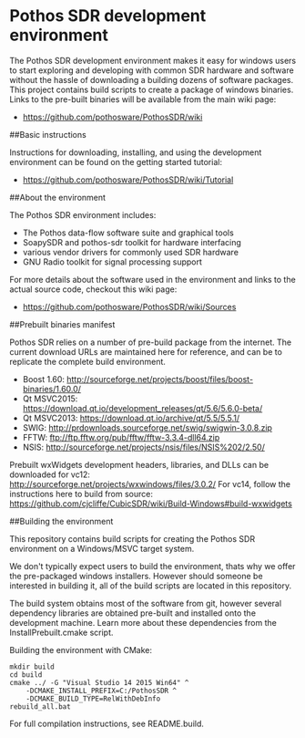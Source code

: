 # Pothos SDR development environment

The Pothos SDR development environment makes it easy for windows users
to start exploring and developing with common SDR hardware and software
without the hassle of downloading a building dozens of software packages.
This project contains build scripts to create a package of windows binaries.
Links to the pre-built binaries will be available from the main wiki page:

* https://github.com/pothosware/PothosSDR/wiki

##Basic instructions

Instructions for downloading, installing,
and using the development environment
can be found on the getting started tutorial:

* https://github.com/pothosware/PothosSDR/wiki/Tutorial

##About the environment

The Pothos SDR environment includes:

* The Pothos data-flow software suite and graphical tools
* SoapySDR and pothos-sdr toolkit for hardware interfacing
* various vendor drivers for commonly used SDR hardware
* GNU Radio toolkit for signal processing support

For more details about the software used in the environment
and links to the actual source code, checkout this wiki page:

* https://github.com/pothosware/PothosSDR/wiki/Sources

##Prebuilt binaries manifest

Pothos SDR relies on a number of pre-build package from the internet.
The current download URLs are maintained here for reference,
and can be to replicate the complete build environment.

* Boost 1.60: http://sourceforge.net/projects/boost/files/boost-binaries/1.60.0/
* Qt MSVC2015: https://download.qt.io/development_releases/qt/5.6/5.6.0-beta/
* Qt MSVC2013: https://download.qt.io/archive/qt/5.5/5.5.1/
* SWIG: http://prdownloads.sourceforge.net/swig/swigwin-3.0.8.zip
* FFTW: ftp://ftp.fftw.org/pub/fftw/fftw-3.3.4-dll64.zip
* NSIS: http://sourceforge.net/projects/nsis/files/NSIS%202/2.50/

Prebuilt wxWidgets development headers, libraries, and DLLs
can be downloaded for vc12:
http://sourceforge.net/projects/wxwindows/files/3.0.2/
For vc14, follow the instructions here to build from source:
https://github.com/cjcliffe/CubicSDR/wiki/Build-Windows#build-wxwidgets

##Building the environment

This repository contains build scripts for creating
the Pothos SDR environment on a Windows/MSVC target system.

We don't typically expect users to build the environment,
thats why we offer the pre-packaged windows installers.
However should someone be interested in building it,
all of the build scripts are located in this repository.

The build system obtains most of the software from git,
however several dependency libraries are obtained pre-built
and installed onto the development machine. Learn more about
these dependencies from the InstallPrebuilt.cmake script.

Building the environment with CMake:

```
mkdir build
cd build
cmake ../ -G "Visual Studio 14 2015 Win64" ^
    -DCMAKE_INSTALL_PREFIX=C:/PothosSDR ^
    -DCMAKE_BUILD_TYPE=RelWithDebInfo
rebuild_all.bat
```

For full compilation instructions, see README.build.
